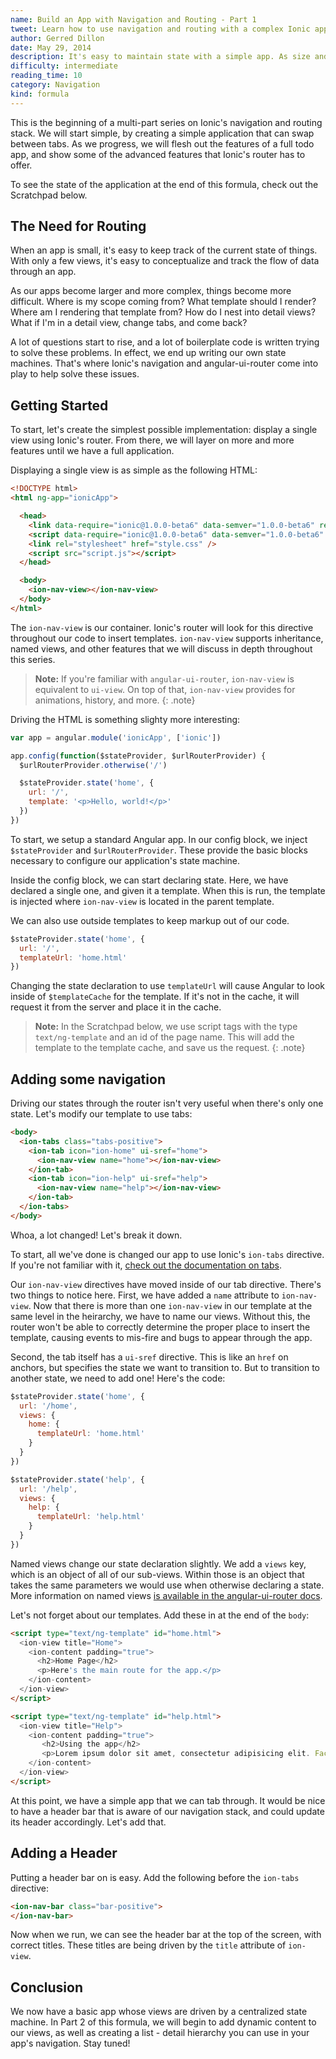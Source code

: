 ```yaml
---
name: Build an App with Navigation and Routing - Part 1
tweet: Learn how to use navigation and routing with a complex Ionic app
author: Gerred Dillon
date: May 29, 2014
description: It's easy to maintain state with a simple app. As size and complexity grows, so does the challenge of handling that state. In this formula, we will begin an application that takes advantage of Ionic's navigation and routing, and shows how to use it with Ionic's UI.
difficulty: intermediate
reading_time: 10
category: Navigation
kind: formula
---
```


This is the beginning of a multi-part series on Ionic's navigation and routing stack. We will start simple, by creating a simple application that can swap between tabs. As we progress, we will flesh out the features of a full todo app, and show some of the advanced features that Ionic's router has to offer.

To see the state of the application at the end of this formula, check out the Scratchpad below.

## The Need for Routing

When an app is small, it's easy to keep track of the current state of things. With only a few views, it's easy to conceptualize and track the flow of data through an app.

As our apps become larger and more complex, things become more difficult. Where is my scope coming from? What template should I render? Where am I rendering that template from? How do I nest into detail views? What if I'm in a detail view, change tabs, and come back?

A lot of questions start to rise, and a lot of boilerplate code is written trying to solve these problems. In effect, we end up writing our own state machines. That's where Ionic's navigation and angular-ui-router come into play to help solve these issues.


## Getting Started

To start, let's create the simplest possible implementation: display a single view using Ionic's router. From there, we will layer on more and more features until we have a full application.

Displaying a single view is as simple as the following HTML:

~~~html
<!DOCTYPE html>
<html ng-app="ionicApp">

  <head>
    <link data-require="ionic@1.0.0-beta6" data-semver="1.0.0-beta6" rel="stylesheet" href="http://code.ionicframework.com/1.0.0-beta.6/css/ionic.css" />
    <script data-require="ionic@1.0.0-beta6" data-semver="1.0.0-beta6" src="http://code.ionicframework.com/1.0.0-beta.6/js/ionic.bundle.js"></script>
    <link rel="stylesheet" href="style.css" />
    <script src="script.js"></script>
  </head>

  <body>
    <ion-nav-view></ion-nav-view>
  </body>
</html>
~~~

The `ion-nav-view` is our container. Ionic's router will look for this directive throughout our code to insert templates. `ion-nav-view` supports inheritance, named views, and other features that we will discuss in depth throughout this series.

> **Note:** If you're familiar with `angular-ui-router`, `ion-nav-view` is equivalent to `ui-view`. On top of that, `ion-nav-view` provides for animations, history, and more.
{: .note}

Driving the HTML is something slighty more interesting:

~~~js
var app = angular.module('ionicApp', ['ionic'])

app.config(function($stateProvider, $urlRouterProvider) {
  $urlRouterProvider.otherwise('/')

  $stateProvider.state('home', {
    url: '/',
    template: '<p>Hello, world!</p>'
  })
})
~~~

To start, we setup a standard Angular app. In our config block, we inject `$stateProvider` and `$urlRouterProvider`. These provide the basic blocks necessary to configure our application's state machine.

Inside the config block, we can start declaring state. Here, we have declared a single one, and given it a template. When this is run, the template is injected where `ion-nav-view` is located in the parent template.

We can also use outside templates to keep markup out of our code.

~~~js
$stateProvider.state('home', {
  url: '/',
  templateUrl: 'home.html'
})
~~~

Changing the state declaration to use `templateUrl` will cause Angular to look inside of `$templateCache` for the template. If it's not in the cache, it will request it from the server and place it in the cache.

> **Note:** In the Scratchpad below, we use script tags with the type `text/ng-template` and an id of the page name. This will add the template to the template cache, and save us the request.
{: .note}

## Adding some navigation

Driving our states through the router isn't very useful when there's only one state. Let's modify our template to use tabs:

~~~html
<body>
  <ion-tabs class="tabs-positive">
    <ion-tab icon="ion-home" ui-sref="home">
      <ion-nav-view name="home"></ion-nav-view>
    </ion-tab>
    <ion-tab icon="ion-help" ui-sref="help">
      <ion-nav-view name="help"></ion-nav-view>
    </ion-tab>
  </ion-tabs>
</body>
~~~

Whoa, a lot changed! Let's break it down.

To start, all we've done is changed our app to use Ionic's `ion-tabs` directive. If you're not familiar with it, [check out the documentation on tabs](http://ionicframework.com/docs/api/directive/ionTabs/).

Our `ion-nav-view` directives have moved inside of our tab directive. There's two things to notice here. First, we have added a `name` attribute to `ion-nav-view`. Now that there is more than one `ion-nav-view` in our template at the same level in the heirarchy, we have to name our views. Without this, the router won't be able to correctly determine the proper place to insert the template, causing events to mis-fire and bugs to appear through the app.

Second, the tab itself has a `ui-sref` directive. This is like an `href` on anchors, but specifies the state we want to transition to. But to transition to another state, we need to add one! Here's the code:

~~~js
$stateProvider.state('home', {
  url: '/home',
  views: {
    home: {
      templateUrl: 'home.html'
    }
  }
})

$stateProvider.state('help', {
  url: '/help',
  views: {
    help: {
      templateUrl: 'help.html'
    }
  }
})
~~~

Named views change our state declaration slightly. We add a `views` key, which is an object of all of our sub-views. Within those is an object that takes the same parameters we would use when otherwise declaring a state. More information on named views [is available in the angular-ui-router docs](https://github.com/angular-ui/ui-router/wiki/Multiple-Named-Views).

Let's not forget about our templates. Add these in at the end of the `body`:

~~~html
<script type="text/ng-template" id="home.html">
  <ion-view title="Home">
    <ion-content padding="true">
      <h2>Home Page</h2>
      <p>Here's the main route for the app.</p>
    </ion-content>
  </ion-view>
</script>

<script type="text/ng-template" id="help.html">
  <ion-view title="Help">
    <ion-content padding="true">
       <h2>Using the app</h2>
       <p>Lorem ipsum dolor sit amet, consectetur adipisicing elit. Facilis architecto hic officia quasi excepturi sequi deleniti maiores consectetur veritatis sint?</p>
    </ion-content>
  </ion-view>
</script>
~~~

At this point, we have a simple app that we can tab through. It would be nice to have a header bar that is aware of our navigation stack, and could update its header accordingly. Let's add that.

## Adding a Header

Putting a header bar on is easy. Add the following before the `ion-tabs` directive:

~~~html
<ion-nav-bar class="bar-positive">
</ion-nav-bar>
~~~

Now when we run, we can see the header bar at the top of the screen, with correct titles. These titles are being driven by the `title` attribute of `ion-view`.

## Conclusion

We now have a basic app whose views are driven by a centralized state machine. In Part 2 of this formula, we will begin to add dynamic content to our views, as well as creating a list - detail hierarchy you can use
in your app's navigation. Stay tuned!
